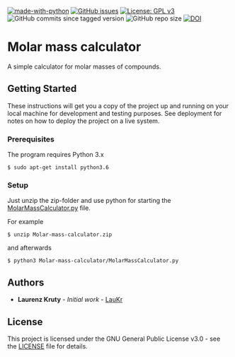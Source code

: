 [![made-with-python](https://img.shields.io/badge/Made%20with-Python-1f425f.svg)](https://www.python.org/) [![GitHub issues](https://img.shields.io/github/issues/LauKr/Molar-mass-calculator)](https://GitHub.com/LauKr/Molar-mass-calculator/issues/) [![License: GPL v3](https://img.shields.io/badge/License-GPLv3-blue.svg)](LICENSE) ![GitHub commits since tagged version](https://img.shields.io/github/commits-since/LauKr/Molar-mass-calculator/v0.1) ![GitHub repo size](https://img.shields.io/github/repo-size/LauKr/Molar-mass-calculator) [![DOI](https://zenodo.org/badge/DOI/10.5281/zenodo.3957938.svg)](https://doi.org/10.5281/zenodo.3957938) 

# Molar mass calculator
 A simple calculator for molar masses of compounds.

## Getting Started

These instructions will get you a copy of the project up and running on your local machine for development and testing purposes. See deployment for notes on how to deploy the project on a live system.

### Prerequisites

The program requires Python 3.x
```
$ sudo apt-get install python3.6
```

### Setup

Just unzip the zip-folder and use python for starting the [MolarMassCalculator.py](MolarMassCalculator.py) file.

For example
```
$ unzip Molar-mass-calculator.zip
```
and afterwards
```
$ python3 Molar-mass-calculator/MolarMassCalculator.py
```

## Authors

* **Laurenz Kruty** - *Initial work* - [LauKr](https://github.com/LauKr)

## License

This project is licensed under the GNU General Public License v3.0 - see the [LICENSE](LICENSE) file for details.
